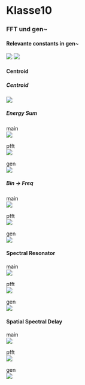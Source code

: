 # Klasse10

### FFT und gen~

#### Relevante constants in gen~

![](Klasse10/png/constants.png)
![](Klasse10/png/constants_gen.png)

#### Centroid

##### Centroid

![](Klasse10/png/centroid_theory.png)

##### Energy Sum

main  
![](Klasse10/png/sum.png)

pfft  
![](Klasse10/png/sum_pfft.png)

gen  
![](Klasse10/png/sum_gen.png)

##### Bin -> Freq

main  
![](Klasse10/png/centroid.png)

pfft  
![](Klasse10/png/sum_pfft.png)

gen  
![](Klasse10/png/centroid_gen.png)


#### Spectral Resonator

main  
![](Klasse10/png/resonator.png)

pfft  
![](Klasse10/png/resonator_pfft.png)

gen  
![](Klasse10/png/resonator_gen.png)

#### Spatial Spectral Delay

main  
![](Klasse10/png/delay.png)

pfft  
![](Klasse10/png/delay_pfft.png)

gen  
![](Klasse10/png/delay_gen.png)



